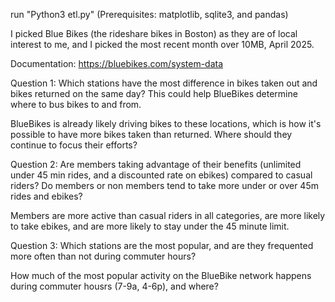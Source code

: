 run "Python3 etl.py"
(Prerequisites: matplotlib, sqlite3, and pandas)

I picked Blue Bikes (the rideshare bikes in Boston) as they are of local interest to me, and I picked the most recent month over 10MB, April 2025.

Documentation: https://bluebikes.com/system-data

Question 1: Which stations have the most difference in bikes taken out and bikes returned on the same day? 
This could help BlueBikes determine where to bus bikes to and from.

BlueBikes is already likely driving bikes to these locations, which is how it's possible to have more bikes taken than returned. Where should they continue to focus their efforts?

Question 2: Are members taking advantage of their benefits (unlimited under 45 min rides, and a discounted rate on ebikes) compared to casual riders? Do members or non members tend to take more under or over 45m rides and ebikes?

Members are more active than casual riders in all categories, are more likely to take ebikes, and are more likely to stay under the 45 minute limit.

Question 3: Which stations are the most popular, and are they frequented more often than not during commuter hours?

How much of the most popular activity on the BlueBike network happens during commuter housrs (7-9a, 4-6p), and where?